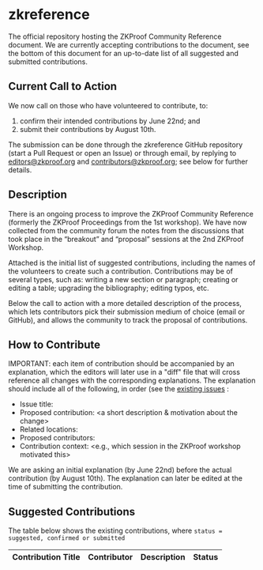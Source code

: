 # zkreference
The official repository hosting the ZKProof Community Reference document. We are currently accepting contributions to the document, see the bottom of this document for an up-to-date list of all suggested and submitted contributions.

## Current Call to Action

We now call on those who have volunteered to contribute, to: 
  
1. confirm their intended contributions by June 22nd; and
2. submit their contributions by August 10th.

The submission can be done through the zkreference GitHub repository (start a Pull Request or open an Issue) or through email, by replying to editors@zkproof.org and contributors@zkproof.org; see below for further details.

## Description

There is an ongoing process to improve the ZKProof Community Reference (formerly the ZKProof Proceedings from the 1st workshop). We have now collected from the community forum the notes from the discussions that took place in the “breakout” and “proposal” sessions at the 2nd ZKProof Workshop.

Attached is the initial list of suggested contributions, including the names of the volunteers to create such a contribution. Contributions may be of several types, such as: writing a new section or paragraph; creating or editing a table; upgrading the bibliography; editing typos, etc. 

Below  the call to action with a more detailed description of the process, which lets contributors pick their submission medium of choice (email or GitHub), and allows the community to track the proposal of contributions.


## How to Contribute
IMPORTANT: each item of contribution should be accompanied by an explanation, which the editors will later use in a "diff" file that will cross reference all changes with the corresponding explanations. The explanation should include all of the following, in order (see the [existing issues](https://github.com/zkpstandard/zkreference/issues) :

- Issue title: <a title for the contribution>
- Proposed contribution: <a short description & motivation about the change>
- Related locations: <location in the document where the contribution should be added>
- Proposed contributors: <who is proposing to do something>
- Contribution context: <e.g., which session in the ZKProof workshop motivated this>

 We are asking an initial explanation (by June 22nd) before the actual contribution (by August 10th). The explanation can later be edited at the time of submitting the contribution. 




## Suggested Contributions

The table below shows the existing contributions, where `status = suggested, confirmed or submitted`

| Contribution Title | Contributor | Description | Status | 
|--------------------|-------------|-------------|--------|
